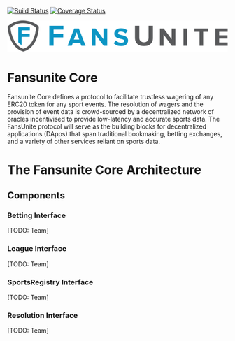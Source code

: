 [![Build Status](https://travis-ci.org/FansUnite12/fansunite-core.svg?branch=master)](https://travis-ci.org/FansUnite12/fansunite-core)
[![Coverage Status](https://coveralls.io/repos/github/FansUnite12/fansunite-core/badge.svg?branch=master)](https://coveralls.io/github/FansUnite12/fansunite-core?branch=master)

![Fansunite logo](fansunite.png)

# Fansunite Core

Fansunite Core defines a protocol to facilitate trustless wagering of any ERC20 token for any sport events. The resolution of wagers and the provision of event data is crowd-sourced by a decentralized network of oracles incentivised to provide low-latency and accurate sports data. The FansUnite protocol will serve as the building blocks for decentralized applications (DApps) that span traditional bookmaking, betting exchanges, and a variety of other services reliant on sports data.

# The Fansunite Core Architecture

## Components
### Betting Interface
[TODO: Team]

### League Interface
[TODO: Team]

### SportsRegistry Interface
[TODO: Team]

### Resolution Interface
[TODO: Team]


